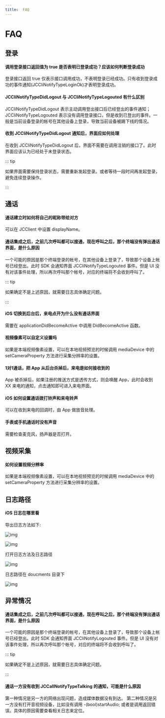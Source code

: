 ```yaml
---
title:  FAQ
---
```

# FAQ

## 登录

#### 调用登录接口返回值为 true 是否表明已登录成功？应该如何判断登录成功

登录接口返回 true 仅表示接口调用成功，不表明登录已经成功。只有收到登录成功的事件通知(JCCliNotifyTypeLoginOk)才表明登录成功。

#### JCCliNotifyTypeDidLogout 与 JCCliNotifyTypeLogouted 有什么区别

JCCliNotifyTypeDidLogout 表示主动调用登出接口后已经登出的事件通知； JCCliNotifyTypeLogouted 表示没有调用登录接口，但是收到已登出的事件。一般是当前设备登录的帐号在其他设备上登录，导致当前设备被踢下线的情况。

#### 收到 JCCliNotifyTypeDidLogout 通知后，界面应如何处理

在收到 JCCliNotifyTypeDidLogout 后，界面不需要在调用注销的接口了。此时界面应该认为已经处于未登录状态。

::: tip

如果界面需要保持登录状态，需要重新发起登录。或者等待一段时间再发起登录，避免连续登录操作。

:::

## 通话

#### 通话建立时如何将自己的昵称带给对方

可以在 JCClient 中设置 displayName。

#### 通话集成之后，之前几次呼叫都可以接通，现在呼叫之后，那个终端没有弹出通话界面，是什么原因

一个可能的原因是那个终端登录的帐号，在其他设备上登录了，导致那个设备上帐号已经登出。此时 SDK 会通知界面 JCCliNotifyTypeLogouted 事件。但是 UI 没有对该事件处理，所以再次呼叫那个帐号，对应的终端将不会收到呼叫了。

::: tip

如果确定不是上述原因，就需要日志具体确定问题。

:::

#### iOS 切换到后台后，来电点开为什么没有通话界面

需要在 applicationDidBecomeActive 中调用 DidBecomeActive 函数。

#### 视频像素可以自定义设置吗

如果是本端视频像素设置，可以在本地视频预览的时候调用 mediaDevice 中的 setCameraProperty 方法进行采集分辨率的设置。

#### 1对1通话，把 App 从后台杀掉后，来电是如何接收到的

App 被杀掉后，如果注册的推送方式是透传方式，则会唤醒 App，此时会收到 XX 来电的通知，点击通知即可进入来电界面。

#### iOS 如何设置通话拨打铃声和来电铃声

可以在收到来电的回调时，由 App 做放音处理。

#### 手表或手机通话时没有声音

需要检查麦克风，扬声器是否打开。

## 视频采集

#### 如何设置视频分辨率

如果是本端视频像素设置，可以在本地视频预览的时候调用 mediaDevice 中的 setCameraProperty 方法进行采集分辨率的设置。

## 日志路径

#### iOS 日志在哪里看

导出日志方法如下:

![img](/style/images/document/faq/log1.png)

![img](/style/images/document/faq/log2.jpg)

打开日志方法及日志路径

![img](/style/images/document/faq/log3.png)

日志路径在 doucments 目录下

![img](/style/images/document/faq/log4.png)

## 异常情况

#### 通话集成之后，之前几次呼叫都可以接通，现在呼叫之后，那个终端没有弹出通话界面，是什么原因

一个可能的原因是那个终端登录的帐号，在其他设备上登录了，导致那个设备上帐号已经登出。此时 SDK 会通知界面 JCCliNotifyLogouted 事件。但是 UI 没有对该事件处理，所以再次呼叫那个帐号，对应的终端将不会收到呼叫了。

::: tip

如果确定不是上述原因，就需要日志具体确定问题。

:::

#### 通话一方没有收到 JCCallNotifyTypeTalking 的通知，可能是什么原因

第一种情况是另一方的网络出现问题，造成媒体数据没有到达。
第二种情况是另一方没有打开音视频设备，比如没有调用 -(bool)startAudio; 或者是调用返回错误。具体的原因需要查看相关日志来定位。
